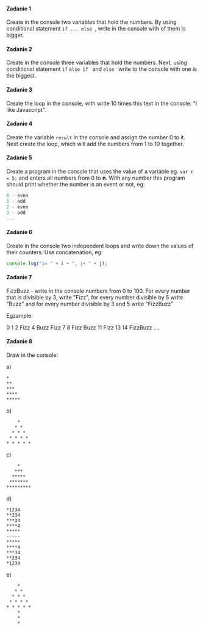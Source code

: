 #### Zadanie 1

Create in the console two variables that hold the numbers. By using conditional statement ```if ... else ```, write in the console with of them is bigger.
#### Zadanie 2

Create in the console three variables that hold the numbers. Next, using conditional statement ```if``` ```else if ``` and ```else ``` write to the console with one is the biggest.

#### Zadanie 3

Create the loop in the console, with write 10 times this text in the console: "I like Javascript".
#### Zadanie 4

Create the variable ```result``` in the console and assign the number 0 to it. Next create the loop, which will add the numbers from 1 to 10 together. 
#### Zadanie 5

Create a program in the console that uses the value of a variable eg. ```var n = 5;``` and enters all numbers from 0 to **n**.
With any number this program should print whether the number is an event or not, eg:

```JavaScript
0 - even
1 - odd
2 - even
3 - odd 
...
```
#### Zadanie 6

Create in the console two independent loops and write down the values of their counters. Use concatenation, eg:

```JavaScript
console.log("i= " + i + ", j+ " + j);
```

#### Zadanie 7

FizzBuzz - write in the console numbers from 0 to 100. For every number that is divisible by 3, write "Fizz", for every number divisible by 5 write "Buzz" and for every number divisible by 3 and 5 write "FizzBuzz"

Egzample:

0 1 2 Fizz 4 Buzz Fizz 7 8 Fizz Buzz 11 Fizz 13 14 FizzBuzz ....


#### Zadanie 8

Draw in the console: 

a)
```
*
**
***
****
*****
```

b)
```
    *
   * *
  * * *
 * * * *
* * * * *
```

c)
```
    *
   ***
  *****
 *******
*********
```

d)
```
*1234
**234
***34
****4
*****
-----
*****
****4
***34
**234
*1234
```

e)
```
    *
   * *
  * * *
 * * * *
* * * * *
    *
    *
    *
```
